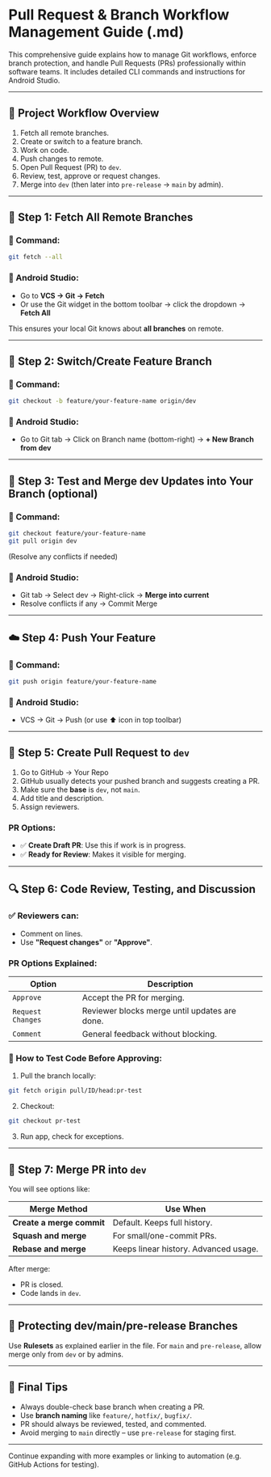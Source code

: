 # Pull Request & Branch Workflow Management Guide (.md)

This comprehensive guide explains how to manage Git workflows, enforce branch protection, and handle Pull Requests (PRs) professionally within software teams. It includes detailed CLI commands and instructions for Android Studio.

---

## 🧭 Project Workflow Overview

1. Fetch all remote branches.
2. Create or switch to a feature branch.
3. Work on code.
4. Push changes to remote.
5. Open Pull Request (PR) to `dev`.
6. Review, test, approve or request changes.
7. Merge into `dev` (then later into `pre-release` → `main` by admin).

---

## 🔄 Step 1: Fetch All Remote Branches

### 🧪 Command:

```bash
git fetch --all
```

### 📱 Android Studio:

* Go to **VCS → Git → Fetch**
* Or use the Git widget in the bottom toolbar → click the dropdown → **Fetch All**

This ensures your local Git knows about **all branches** on remote.

---

## 🌿 Step 2: Switch/Create Feature Branch

### 🧪 Command:

```bash
git checkout -b feature/your-feature-name origin/dev
```

### 📱 Android Studio:

* Go to Git tab → Click on Branch name (bottom-right) → **+ New Branch from dev**

---

## 🧪 Step 3: Test and Merge dev Updates into Your Branch (optional)

### 🧪 Command:

```bash
git checkout feature/your-feature-name
git pull origin dev
```

(Resolve any conflicts if needed)

### 📱 Android Studio:

* Git tab → Select dev → Right-click → **Merge into current**
* Resolve conflicts if any → Commit Merge

---

## ☁️ Step 4: Push Your Feature

### 🧪 Command:

```bash
git push origin feature/your-feature-name
```

### 📱 Android Studio:

* VCS → Git → Push (or use ⬆️ icon in top toolbar)

---

## 📩 Step 5: Create Pull Request to `dev`

1. Go to GitHub → Your Repo
2. GitHub usually detects your pushed branch and suggests creating a PR.
3. Make sure the **base** is `dev`, not `main`.
4. Add title and description.
5. Assign reviewers.

### PR Options:

* ✅ **Create Draft PR**: Use this if work is in progress.
* ✅ **Ready for Review**: Makes it visible for merging.

---

## 🔍 Step 6: Code Review, Testing, and Discussion

### ✅ Reviewers can:

* Comment on lines.
* Use **"Request changes"** or **"Approve"**.

### PR Options Explained:

| Option            | Description                                   |
| ----------------- | --------------------------------------------- |
| `Approve`         | Accept the PR for merging.                    |
| `Request Changes` | Reviewer blocks merge until updates are done. |
| `Comment`         | General feedback without blocking.            |

### 🔁 How to Test Code Before Approving:

1. Pull the branch locally:

```bash
git fetch origin pull/ID/head:pr-test
```

2. Checkout:

```bash
git checkout pr-test
```

3. Run app, check for exceptions.

---

## 🔀 Step 7: Merge PR into `dev`

You will see options like:

| Merge Method              | Use When                              |
| ------------------------- | ------------------------------------- |
| **Create a merge commit** | Default. Keeps full history.          |
| **Squash and merge**      | For small/one-commit PRs.             |
| **Rebase and merge**      | Keeps linear history. Advanced usage. |

After merge:

* PR is closed.
* Code lands in `dev`.

---

## 🔐 Protecting dev/main/pre-release Branches

Use **Rulesets** as explained earlier in the file. For `main` and `pre-release`, allow merge only from `dev` or by admins.

---

## 🧰 Final Tips

* Always double-check base branch when creating a PR.
* Use **branch naming** like `feature/`, `hotfix/`, `bugfix/`.
* PR should always be reviewed, tested, and commented.
* Avoid merging to `main` directly – use `pre-release` for staging first.

---

Continue expanding with more examples or linking to automation (e.g. GitHub Actions for testing).
